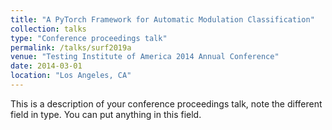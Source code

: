 ```yaml
---
title: "A PyTorch Framework for Automatic Modulation Classification"
collection: talks
type: "Conference proceedings talk"
permalink: /talks/surf2019a
venue: "Testing Institute of America 2014 Annual Conference"
date: 2014-03-01
location: "Los Angeles, CA"
---
```


This is a description of your conference proceedings talk, note the different field in type. You can put anything in this field.
